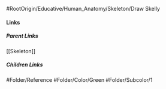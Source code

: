 #RootOrigin/Educative/Human_Anatomy/Skeleton/Draw Skelly
#### Links
##### Parent Links
[[Skeleton]]
##### Children Links
#Folder/Reference
#Folder/Color/Green
#Folder/Subcolor/1
